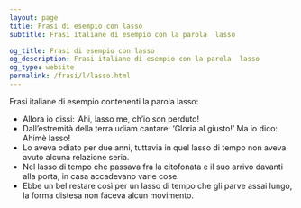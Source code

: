 ```yaml
---
layout: page
title: Frasi di esempio con lasso 
subtitle: Frasi italiane di esempio con la parola  lasso

og_title: Frasi di esempio con lasso 
og_description: Frasi italiane di esempio con la parola  lasso
og_type: website
permalink: /frasi/l/lasso.html
---
```


Frasi italiane di esempio contenenti la parola lasso:


- Allora io dissi: ‘Ahi, lasso me, ch’io son perduto!
- Dall’estremità della terra udiam cantare: ‘Gloria al giusto!’ Ma io dico: Ahimè lasso!
- Lo aveva odiato per due anni, tuttavia in quel lasso di tempo non aveva avuto alcuna relazione seria.
- Nel lasso di tempo che passava fra la citofonata e il suo arrivo davanti alla porta, in casa accadevano varie cose.
- Ebbe un bel restare così per un lasso di tempo che gli parve assai lungo, la forma distesa non faceva alcun movimento.
